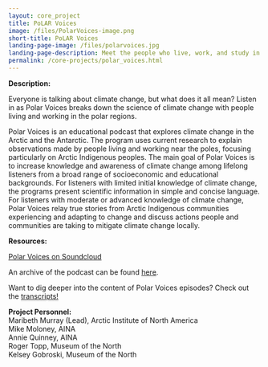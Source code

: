 ```yaml
---
layout: core_project 
title: PoLAR Voices 
image: /files/PolarVoices-image.png
short-title: PoLAR Voices
landing-page-image: /files/polarvoices.jpg 
landing-page-description: Meet the people who live, work, and study in the polar regions through a series of audio programs.
permalink: /core-projects/polar_voices.html
---
```


**Description:**

Everyone is talking about climate change, but what does it all mean? Listen in as Polar Voices breaks down the science of climate change with people living and working in the polar regions. 

Polar Voices is an educational podcast that explores climate change in the Arctic and the Antarctic. The program uses current research to explain observations made by people living and working near the poles, focusing particularly on Arctic Indigenous peoples. The main goal of Polar Voices is to increase knowledge and awareness of climate change among lifelong listeners from a broad range of socioeconomic and educational backgrounds. For listeners with limited initial knowledge of climate change, the programs present scientific information in simple and concise language. For listeners with moderate or advanced knowledge of climate change, Polar Voices relay true stories from Arctic Indigenous communities experiencing and adapting to change and discuss actions people and communities are taking to mitigate climate change locally.

**Resources:**

[Polar Voices on Soundcloud](https://soundcloud.com/arcticinstituteofn-americ)

An archive of the podcast can be found [here](http://arctic.ucalgary.ca/podcasts-archive).

Want to dig deeper into the content of Polar Voices episodes? Check out the [transcripts!](https://drive.google.com/open?id=0By1P8MnVLT5vVTFfQXZFNFhuLVE)

**Project Personnel:**  
Maribeth Murray (Lead), Arctic Institute of North America   
Mike Moloney, AINA  
Annie Quinney, AINA  
Roger Topp, Museum of the North  
Kelsey Gobroski, Museum of the North  
